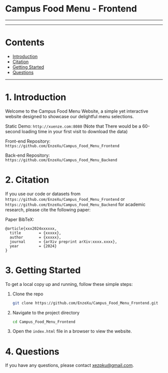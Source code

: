 
# Campus Food Menu - Frontend


---



---

# Contents


- [Introduction](#1-introduction)
- [Citation](#2-citation)
- [Getting Started](#3-getting-started)
- [Questions](#4-questions)

---

# 1. Introduction
Welcome to the Campus Food Menu Website, a simple yet interactive website designed to showcase our delightful menu selections.

Static Demo: `http://xuenze.com:8080` (Note that There would be a 60-second loading time in your first visit to download the data)

Front-end Repository: `https://github.com/EnzeXu/Campus_Food_Menu_Frontend`

Back-end Repository: `https://github.com/EnzeXu/Campus_Food_Menu_Backend`

# 2. Citation

If you use our code or datasets from `https://github.com/EnzeXu/Campus_Food_Menu_Frontend` or `https://github.com/EnzeXu/Campus_Food_Menu_Backend` for academic research, please cite the following paper:

Paper BibTeX:

```
@article{xxx2024xxxxxx,
  title        = {xxxxx},
  author       = {xxxxx},
  journal      = {arXiv preprint arXiv:xxxx.xxxx},
  year         = {2024}
}
```

# 3. Getting Started

To get a local copy up and running, follow these simple steps:

1. Clone the repo
   ```sh
   git clone https://github.com/EnzeXu/Campus_Food_Menu_Frontend.git
   ```
2. Navigate to the project directory
   ```sh
   cd Campus_Food_Menu_Frontend
   ```
3. Open the `index.html` file in a browser to view the website.

# 4. Questions

If you have any questions, please contact xezpku@gmail.com.



